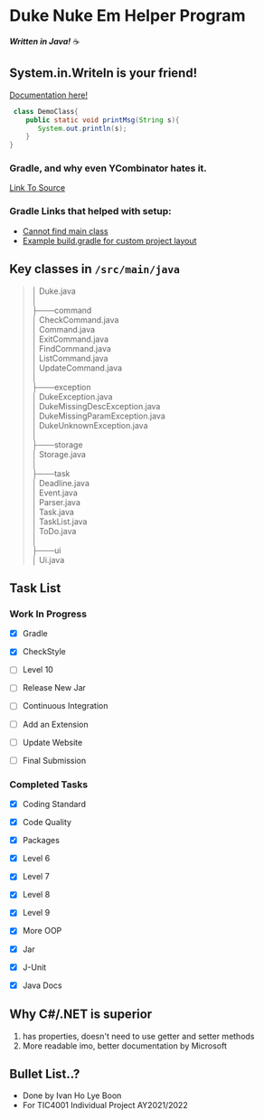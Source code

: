# Duke Nuke Em Helper Program

***Written in Java!*** :coffee:

## System.in.Writeln is your friend!
[Documentation here!](https://docs.oracle.com/en/java/javase/11/docs/api/java.base/java/lang/System.html)
```java
 class DemoClass{
    public static void printMsg(String s){
       System.out.println(s);
    }    
}
```

### Gradle, and why even YCombinator hates it.
[Link To Source](https://news.ycombinator.com/item?id=25801986)

### Gradle Links that helped with setup:
- [Cannot find main class](https://stackoverflow.com/questions/24924932/gradle-could-not-find-or-load-main-class)
- [Example build.gradle for custom project layout](https://docs.gradle.org/current/userguide/java_plugin.html)

## Key classes in `/src/main/java`
> │   Duke.java  
> │  
> ├───command  
> │       CheckCommand.java  
> │       Command.java  
> │       ExitCommand.java  
> │       FindCommand.java  
> │       ListCommand.java  
> │       UpdateCommand.java  
> │  
> ├───exception  
> │       DukeException.java  
> │       DukeMissingDescException.java  
> │       DukeMissingParamException.java    
> │       DukeUnknownException.java  
> │  
> ├───storage  
> │       Storage.java  
> │  
> ├───task  
> │       Deadline.java  
> │       Event.java  
> │       Parser.java  
> │       Task.java  
> │       TaskList.java  
> │       ToDo.java  
> │  
> ├───ui  
> │       Ui.java

## Task List
### Work In Progress
- [X] Gradle
- [X] CheckStyle
- [ ] Level 10
- [ ] Release New Jar
- [ ] Continuous Integration
- [ ] Add an Extension
- [ ] Update Website
- [ ] Final Submission


### Completed Tasks
- [X] Coding Standard
- [X] Code Quality
- [X] Packages
- [X] Level 6
- [X] Level 7
- [X] Level 8
- [X] Level 9
- [X] More OOP
- [X] Jar
- [X] J-Unit
- [X] Java Docs


## Why C#/.NET is superior
1) has properties, doesn't need to use getter and setter methods
2) More readable imo, better documentation by Microsoft

## Bullet List..?

- Done by Ivan Ho Lye Boon
- For TIC4001 Individual Project AY2021/2022
